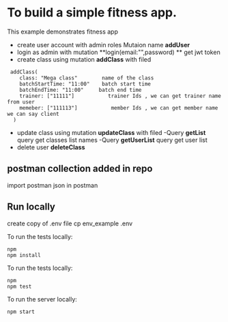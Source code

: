# To build a simple fitness app.


This example demonstrates fitness app
- create user account with admin roles  Mutaion name **addUser**
- login as admin with mutation  **login(email:"",password)   ** get jwt token
- create class using mutation **addClass**  with filed 
```
 addClass(
    class: "Mega class"        name of the class
    batchStartTime: "11:00"    batch start time
    batchEndTime: "11:00"     batch end time
    trainer: ["11111"]           trainer Ids , we can get trainer name from user 
    memeber: ["111113"]           member Ids , we can get member name we can say client
  )
```
- update class using mutation **updateClass**  with filed 
-Query  **getList** query get classes list names
-Query  **getUserList**  query get user list
- delete user **deleteClass**

## postman collection added in repo
import postman json in postman

## Run locally

create copy of .env file
cp env_example .env

To run the tests locally:

```shell
npm
npm install
```

To run the tests locally:

```shell
npm
npm test
```

To run the server locally:

```shell
npm start
```

